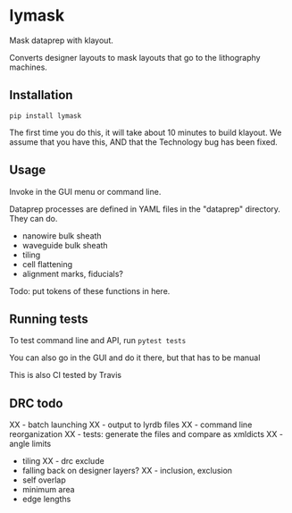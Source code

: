 <!-- [![Build Status](https://travis-ci.org/atait/lytest.svg?branch=master)](https://travis-ci.org/atait/lytest) -->

# lymask

Mask dataprep with klayout.

Converts designer layouts to mask layouts that go to the lithography machines.


## Installation
```
pip install lymask
```
The first time you do this, it will take about 10 minutes to build klayout. We assume that you have this, AND that the Technology bug has been fixed.


## Usage
Invoke in the GUI menu or command line.

Dataprep processes are defined in YAML files in the "dataprep" directory. They can do.
- nanowire bulk sheath
- waveguide bulk sheath
- tiling
- cell flattening
- alignment marks, fiducials?

Todo: put tokens of these functions in here.

## Running tests
To test command line and API, run `pytest tests`

You can also go in the GUI and do it there, but that has to be manual

This is also CI tested by Travis

## DRC todo
XX - batch launching
XX - output to lyrdb files
XX - command line reorganization
XX - tests: generate the files and compare as xmldicts
XX - angle limits
- tiling
XX - drc exclude
- falling back on designer layers?
XX - inclusion, exclusion
- self overlap
- minimum area
- edge lengths
